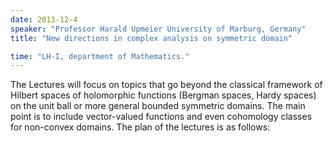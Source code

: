 ```yaml
---
date: 2013-12-4
speaker: "Professor Harald Upmeier University of Marburg, Germany"
title: "New directions in complex analysis on symmetric domain"

time: "LH-I, department of Mathematics."
---
```

The Lectures will focus on topics that go beyond the classical framework of Hilbert spaces of holomorphic functions (Bergman spaces, Hardy spaces) on the unit ball or more general bounded symmetric domains. The main point is to include vector-valued functions and even cohomology classes for non-convex domains. The plan of the lectures is as follows:
